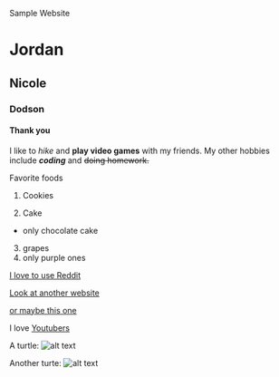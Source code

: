 Sample Website
# Jordan
## Nicole
### Dodson
#### Thank you

I like to *hike* and **play video games** with my friends. My other hobbies include **_coding_** and ~~doing homework.~~

Favorite foods
1. Cookies

2. Cake
  + only chocolate cake
3. grapes
  3. only purple ones
  
[I love to use Reddit](https://www.reddit.com/)

[Look at another website][other website]

[or maybe this one][1]

I love [Youtubers]


[other website]: www.google.com
[1]: www.youtube.com
[Youtubers]: https://www.youtube.com/user/jacksepticeye

A turtle:
![alt text](http://cliparts.co/cliparts/6Tr/6KB/6Tr6KBA7c.png)

Another turte:
![alt text][pic]

[pic]: http://cliparts.co/cliparts/kT8/ozK/kT8ozK8xc.jpg

